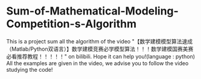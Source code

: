 # Sum-of-Mathematical-Modeling-Competition-s-Algorithm
This is a project sum all the algorithm of the video "【数学建模模型算法速成（Matlab/Python双语言）】数学建模竞赛必学模型算法！！！数学建模国赛美赛必看推荐教程！！！！！" on bilibili. Hope it can help you!(language : python)
  All the examples are given in the video, we advise you to follow the video studying the code!
